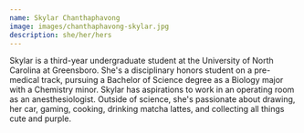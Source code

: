 ```yaml
---
name: Skylar Chanthaphavong
image: images/chanthaphavong-skylar.jpg
description: she/her/hers
---
```


Skylar is a third-year undergraduate student at the University of North Carolina at Greensboro. She's a disciplinary honors student on a pre-medical track, pursuing a Bachelor of Science degree as a Biology major with a Chemistry minor. Skylar has aspirations to work in an operating room as an anesthesiologist. Outside of science, she's passionate about drawing, her car, gaming, cooking, drinking matcha lattes, and collecting all things cute and purple.

